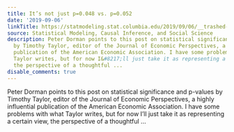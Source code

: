 ```yaml
---
title: It’s not just p=0.048 vs. p=0.052
date: '2019-09-06'
linkTitle: https://statmodeling.stat.columbia.edu/2019/09/06/__trashed-2/
source: Statistical Modeling, Causal Inference, and Social Science
description: Peter Dorman points to this post on statistical significance and p-values
  by Timothy Taylor, editor of the Journal of Economic Perspectives, a highly influential
  publication of the American Economic Association. I have some problems with what
  Taylor writes, but for now I&#8217;ll just take it as representing a certain view,
  the perspective of a thoughtful ...
disable_comments: true
---
```

Peter Dorman points to this post on statistical significance and p-values by Timothy Taylor, editor of the Journal of Economic Perspectives, a highly influential publication of the American Economic Association. I have some problems with what Taylor writes, but for now I&#8217;ll just take it as representing a certain view, the perspective of a thoughtful ...